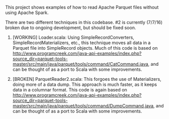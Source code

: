 This project shows examples of how to read Apache Parquet files without using Apache Spark.

There are two different techniques in this codebase. #2 is currently (7/7/16) broken due to ongoing development, but should be fixed soon.

1. [WORKING] Loader.scala: Using SimpleRecordConverters, SimpleRecordMaterializers, etc., this technique moves all data in a Parquet file into SimpleRecord objects. Much of this code is based on http://www.programcreek.com/java-api-examples/index.php?source_dir=parquet-tools-master/src/main/java/parquet/tools/command/CatCommand.java, and can be thought of as a port to Scala with some improvements.

2. [BROKEN] ParquetReader2.scala: This forgoes the use of Materializers, doing more of a data dump. This approach is much faster, as it keeps data in a columnar format. This code is again based on http://www.programcreek.com/java-api-examples/index.php?source_dir=parquet-tools-master/src/main/java/parquet/tools/command/DumpCommand.java, and can be thought of as a port to Scala with some improvements.